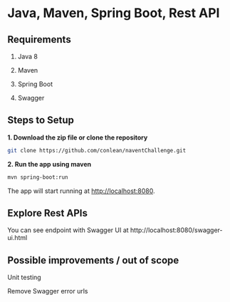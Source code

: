 # Java, Maven, Spring Boot, Rest API


## Requirements

1. Java 8

2. Maven 

3. Spring Boot

4. Swagger


## Steps to Setup

**1. Download the zip file or clone the repository**

```bash
git clone https://github.com/conlean/naventChallenge.git
```

**2. Run the app using maven**

```bash
mvn spring-boot:run
```

The app will start running at <http://localhost:8080>.

## Explore Rest APIs

You can see endpoint with Swagger UI at 
http://localhost:8080/swagger-ui.html
    

## Possible improvements / out of scope

Unit testing 

Remove Swagger error urls



